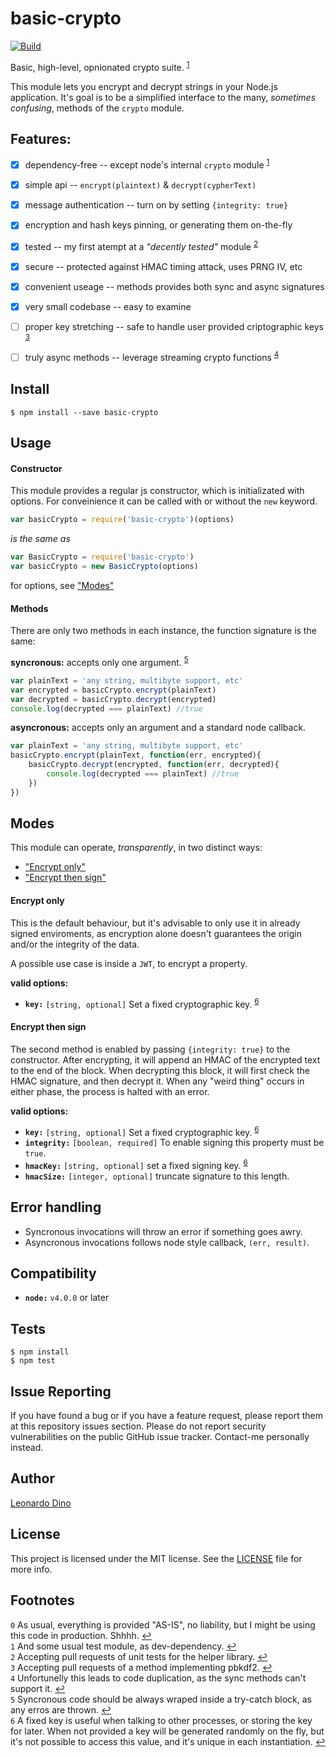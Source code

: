 # basic-crypto

[![Build](https://travis-ci.org/leonardodino/basic-crypto.svg?branch=master)](http://travis-ci.org/leonardodino/basic-crypto)

Basic, high-level, opnionated crypto suite. <sup id="a1">[1](#f1)</sup>

This module lets you encrypt and decrypt strings in your Node.js application.
It's goal is to be a simplified interface to the many, _sometimes confusing_, methods of the `crypto` module.


## Features:

- [x] dependency-free -- except node's internal `crypto` module <sup id="a1">[1](#f1)</sup>
- [x] simple api -- `encrypt(plaintext)` & `decrypt(cypherText)`
- [x] message authentication -- turn on by setting `{integrity: true}`
- [x] encryption and hash keys pinning, or generating them on-the-fly
- [x] tested -- my first atempt at a _"decently tested"_ module <sup id="a2">[2](#f2)</sup>
- [x] secure -- protected against HMAC timing attack, uses PRNG IV, etc
- [x] convenient useage -- methods provides both sync and async signatures
- [x] very small codebase -- easy to examine
- [ ] proper key stretching -- safe to handle user provided criptographic keys <sup id="a3">[3](#f3)</sup>
- [ ] truly async methods -- leverage streaming crypto functions <sup id="a4">[4](#f4)</sup>


## Install

```shell
$ npm install --save basic-crypto
```


## Usage

#### Constructor

This module provides a regular js constructor, which is initializated with options.
For conveinience it can be called with or without the `new` keyword.

```javascript
var basicCrypto = require('basic-crypto')(options)
```
_is the same as_
```javascript
var BasicCrypto = require('basic-crypto')
var basicCrypto = new BasicCrypto(options)
```

for options, see ["Modes"](#modes)

#### Methods

There are only two methods in each instance, the function signature is the same:

**syncronous:**
accepts only one argument. <sup id="a5">[5](#f5)</sup>
```javascript
var plainText = 'any string, multibyte support, etc'
var encrypted = basicCrypto.encrypt(plainText)
var decrypted = basicCrypto.decrypt(encrypted)
console.log(decrypted === plainText) //true
```

**asyncronous:**
accepts only an argument and a standard node callback.
```javascript
var plainText = 'any string, multibyte support, etc'
basicCrypto.encrypt(plainText, function(err, encrypted){
    basicCrypto.decrypt(encrypted, function(err, decrypted){
        console.log(decrypted === plainText) //true
    })
})
```


## Modes

This module can operate, _transparently_, in two distinct ways:
- ["Encrypt only"](#encrypt-only)
- ["Encrypt then sign"](#encrypt-then-sign)

#### Encrypt only

This is the default behaviour, but it's advisable to only use it in already signed enviroments,
as encryption alone doesn't guarantees the origin and/or the integrity of the data.

A possible use case is inside a `JWT`, to encrypt a property.

**valid options:**
- **`key:`** `[string, optional]` Set a fixed cryptographic key. <sup id="a6">[6](#f6)</sup>

#### Encrypt then sign

The second method is enabled by passing `{integrity: true}` to the constructor.
After encrypting, it will append an HMAC of the encrypted text to the end of the block.
When decrypting this block, it will first check the HMAC signature, and then decrypt it.
When any "weird thing" occurs in either phase, the process is halted with an error.

**valid options:**
- **`key:`** `[string, optional]` Set a fixed cryptographic key. <sup id="a6">[6](#f6)</sup>
- **`integrity:`** `[boolean, required]` To enable signing this property must be `true`.
- **`hmacKey:`** `[string, optional]` set a fixed signing key. <sup id="a6">[6](#f6)</sup>
- **`hmacSize:`** `[integer, optional]` truncate signature to this length.


## Error handling

- Syncronous invocations will throw an error if something goes awry.
- Asyncronous invocations follows node style callback, `(err, result)`.


## Compatibility

- **`node:`** `v4.0.0` or later


## Tests

```shell
$ npm install
$ npm test
```

## Issue Reporting

If you have found a bug or if you have a feature request, please report them at this repository issues section. Please do not report security vulnerabilities on the public GitHub issue tracker. Contact-me personally instead.


## Author

[Leonardo Dino](https://github.com/leonardodino/)


## License

This project is licensed under the MIT license. See the [LICENSE](LICENSE) file for more info.


## Footnotes

<span id="f0">`0`</span> As usual, everything is provided "AS-IS", no liability, but I might be using this code in production. Shhhh. [↩](#a0) <br/>
<span id="f1">`1`</span> And some usual test module, as dev-dependency. [↩](#a1) <br/>
<span id="f2">`2`</span> Accepting pull requests of unit tests for the helper library. [↩](#a2) <br/>
<span id="f3">`3`</span> Accepting pull requests of a method implementing pbkdf2. [↩](#a3) <br/>
<span id="f4">`4`</span> Unfortunelly this leads to code duplication, as the sync methods can't support it. [↩](#a4) <br/>
<span id="f5">`5`</span> Syncronous code should be always wraped inside a try-catch block, as any erros are thrown. [↩](#a5) <br/>
<span id="f6">`6`</span> A fixed key is useful when talking to other processes, or storing the key for later. When not provided a key will be generated randomly on the fly, but it's not possible to access this value, and it's unique in each instantiation. [↩](#a6)

